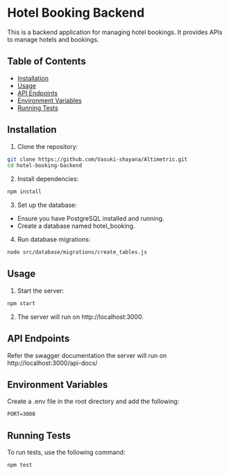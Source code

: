 # Hotel Booking Backend

This is a backend application for managing hotel bookings. It provides APIs to manage hotels and bookings.

## Table of Contents

- [Installation](#installation)
- [Usage](#usage)
- [API Endpoints](#api-endpoints)
- [Environment Variables](#environment-variables)
- [Running Tests](#running-tests)

## Installation

1. Clone the repository:

```sh
git clone https://github.com/Vasuki-shayana/Altimetric.git
cd hotel-booking-backend
```

2. Install dependencies:
```sh
npm install
```

3. Set up the database:
  - Ensure you have PostgreSQL installed and running.
  - Create a database named hotel_booking.

4. Run database migrations:
  ```sh
  node src/database/migrations/create_tables.js
  ```

## Usage

1. Start the server:
  ```sh
  npm start
  ```

2. The server will run on http://localhost:3000.

## API Endpoints
Refer the swagger documentation 
the server will run on http://localhost:3000/api-docs/

## Environment Variables
Create a .env file in the root directory and add the following:

```
PORT=3000
```

## Running Tests
To run tests, use the following command:

```
npm test
```